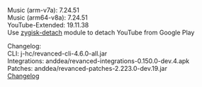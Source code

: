 Music (arm-v7a): 7.24.51  
Music (arm64-v8a): 7.24.51  
YouTube-Extended: 19.11.38  
Use [zygisk-detach](https://github.com/j-hc/zygisk-detach) module to detach YouTube from Google Play  

Changelog:  
CLI: j-hc/revanced-cli-4.6.0-all.jar  
Integrations: anddea/revanced-integrations-0.150.0-dev.4.apk  
Patches: anddea/revanced-patches-2.223.0-dev.19.jar  
[Changelog](https://github.com/anddea/revanced-patches/releases/tag/vdev.19)  
